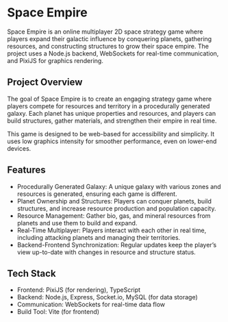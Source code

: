 # Space Empire
Space Empire is an online multiplayer 2D space strategy game where players expand their galactic influence by conquering planets, gathering resources, and constructing structures to grow their space empire. The project uses a Node.js backend, WebSockets for real-time communication, and PixiJS for graphics rendering.

## Project Overview
The goal of Space Empire is to create an engaging strategy game where players compete for resources and territory in a procedurally generated galaxy. Each planet has unique properties and resources, and players can build structures, gather materials, and strengthen their empire in real time.

This game is designed to be web-based for accessibility and simplicity. It uses low graphics intensity for smoother performance, even on lower-end devices.

## Features
- Procedurally Generated Galaxy: A unique galaxy with various zones and resources is generated, ensuring each game is different.
- Planet Ownership and Structures: Players can conquer planets, build structures, and increase resource production and population capacity.
- Resource Management: Gather bio, gas, and mineral resources from planets and use them to build and expand.
- Real-Time Multiplayer: Players interact with each other in real time, including attacking planets and managing their territories.
- Backend-Frontend Synchronization: Regular updates keep the player’s view up-to-date with changes in resource and structure status.

## Tech Stack
- Frontend: PixiJS (for rendering), TypeScript
- Backend: Node.js, Express, Socket.io, MySQL (for data storage)
- Communication: WebSockets for real-time data flow
- Build Tool: Vite (for frontend)
